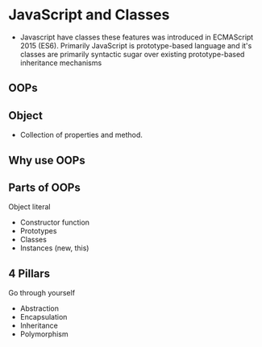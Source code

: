 # JavaScript and Classes 
- Javascript have classes these features was introduced in ECMAScript 2015 (ES6). Primarily JavaScript is prototype-based language and it's classes are primarily syntactic sugar over existing prototype-based inheritance mechanisms 

## OOPs

## Object
- Collection of properties and method.

## Why use OOPs

## Parts of OOPs
Object literal  

- Constructor function 
- Prototypes
- Classes 
- Instances (new, this)


## 4 Pillars
Go through yourself
- Abstraction
- Encapsulation
- Inheritance
- Polymorphism